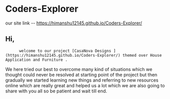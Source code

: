 # Coders-Explorer

our site link -- https://himanshu12145.github.io/Coders-Explorer/

## Hi, 
          welcome to our project [CasaNova Designs ](https://himanshu12145.github.io/Coders-Explorer/) themed over House Application and Furniture . 
We here tried our best to overcome many kind of situations which we thought could never be resolved at starting point of the project but then gradually we started learning new things and referring to new resources online which are really great and helped us a lot which we are also going to share with you all so be patient and wait till end.

